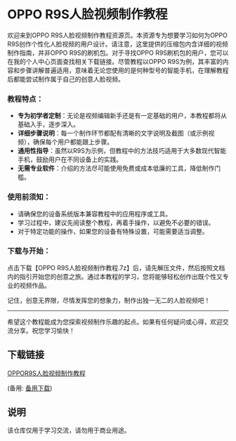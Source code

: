 # OPPO R9S人脸视频制作教程

欢迎来到OPPO R9S人脸视频制作教程资源页。本资源专为想要学习如何为OPPO R9S创作个性化人脸视频的用户设计。请注意，这里提供的压缩包内含详细的视频制作指南，并非OPPO R9S的刷机包。对于寻找OPPO R9S刷机包的用户，您可以在我的个人中心页面查找相关下载链接。尽管教程以OPPO R9S为例，其丰富的内容和步骤讲解普遍适用，意味着无论您使用的是何种型号的智能手机，在理解教程后都能尝试制作属于自己的创意人脸视频。

### 教程特点：
- **专为初学者定制**：无论是视频编辑新手还是有一定基础的用户，本教程都将从基础入手，逐步深入。
- **详细步骤说明**：每一个制作环节都配有清晰的文字说明及截图（或示例视频），确保每个用户都能跟上步骤。
- **通用性指导**：虽然以R9S为示例，但教程中的方法技巧适用于大多数现代智能手机，鼓励用户在不同设备上的实践。
- **无需专业软件**：介绍的方法尽可能使用免费或成本低廉的工具，降低制作门槛。

### 使用前须知：
- 请确保您的设备系统版本兼容教程中的应用程序或工具。
- 学习过程中，建议先阅读整个教程，再着手操作，以避免不必要的错误。
- 对于特定功能的操作，如果您的设备有特殊设置，可能需要适当调整。

### 下载与开始：
点击下载【OPPO R9S人脸视频制作教程.7z】后，请先解压文件，然后按照文档内的指引开始您的创意之旅。通过本教程的学习，您将能够轻松创作出既个性又专业的视频作品。

记住，创意无界限，尽情发挥您的想象力，制作出独一无二的人脸视频吧！

---

希望这个教程能成为您探索视频制作乐趣的起点。如果有任何疑问或心得，欢迎交流分享。祝您学习愉快！

## 下载链接
[OPPOR9S人脸视频制作教程](https://pan.quark.cn/s/08031fd911ee) 

(备用: [备用下载](https://pan.baidu.com/s/19Oe0CXloIbyezUahUkIw8Q?pwd=1234))

## 说明

该仓库仅用于学习交流，请勿用于商业用途。
